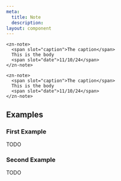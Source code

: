 ```yaml
---
meta:
  title: Note
  description:
layout: component
---
```


```html:preview
<zn-note>
  <span slot="caption">The caption</span>
  This is the body
  <span slot="date">11/10/24</span>
</zn-note>

<zn-note>
  <span slot="caption">The caption</span>
  This is the body
  <span slot="date">11/10/24</span>
</zn-note>
```

## Examples

### First Example

TODO

### Second Example

TODO


